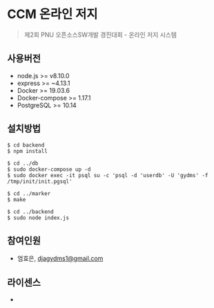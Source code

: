 # CCM 온라인 저지

> 제2회 PNU 오픈소스SW개발 경진대회 - 온라인 저지 시스템

## 사용버전

* node.js >= v8.10.0
* express >= ~4.13.1
* Docker >= 19.03.6
* Docker-compose >= 1.17.1
* PostgreSQL >= 10.14

## 설치방법

```
$ cd backend
$ npm install

$ cd ../db
$ sudo docker-compose up -d
$ sudo docker exec -it psql su -c 'psql -d 'userdb' -U 'gydms' -f /tmp/init/init.pgsql'

$ cd ../marker 
$ make

$ cd ../backend
$ sudo node index.js
```

## 참여인원 
* 엄효은, djagydms1@gmail.com

## 라이센스
* 
